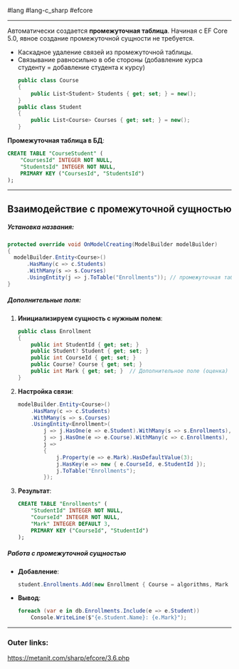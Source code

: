 #lang #lang-c_sharp #efcore 

---
Автоматически создается **промежуточная таблица**.
Начиная с EF Core 5.0, явное создание промежуточной сущности не требуется.  
- Каскадное удаление связей из промежуточной таблицы.
- Связывание равносильно в обе стороны (добавление курса студенту = добавление студента к курсу)
  ```csharp
  public class Course
  {
      public List<Student> Students { get; set; } = new();
  }
  public class Student
  {
      public List<Course> Courses { get; set; } = new();
  }
  ```  

**Промежуточная таблица в БД**:  
  ```sql
  CREATE TABLE "CourseStudent" (
      "CoursesId" INTEGER NOT NULL,
      "StudentsId" INTEGER NOT NULL,
      PRIMARY KEY ("CoursesId", "StudentsId")
  );
  ```

---
## Взаимодействие с промежуточной сущностью

##### **Установка названия:**
```csharp
protected override void OnModelCreating(ModelBuilder modelBuilder)
{
  modelBuilder.Entity<Course>()
	  .HasMany(c => c.Students)
	  .WithMany(s => s.Courses)
	  .UsingEntity(j => j.ToTable("Enrollments")); // промежуточная таблица
}
```  

##### **Дополнительные поля:**  
1. **Инициализируем сущность с нужным полем**:  
	```csharp
	public class Enrollment
	{
		public int StudentId { get; set; }
		public Student? Student { get; set; }
		public int CourseId { get; set; }
		public Course? Course { get; set; }
		public int Mark { get; set; }  // Дополнительное поле (оценка)
	}
	```  
2. **Настройка связи**:  
	```csharp
	modelBuilder.Entity<Course>()
		.HasMany(c => c.Students)
		.WithMany(s => s.Courses)
		.UsingEntity<Enrollment>(
			j => j.HasOne(e => e.Student).WithMany(s => s.Enrollments),
			j => j.HasOne(e => e.Course).WithMany(c => c.Enrollments),
			j => 
			{
				j.Property(e => e.Mark).HasDefaultValue(3);
				j.HasKey(e => new { e.CourseId, e.StudentId });
				j.ToTable("Enrollments");
			});
	```  
3. **Результат**:  
	  ```sql
	  CREATE TABLE "Enrollments" (
		  "StudentId" INTEGER NOT NULL,
		  "CourseId" INTEGER NOT NULL,
		  "Mark" INTEGER DEFAULT 3,
		  PRIMARY KEY ("CourseId", "StudentId")
	  );
	  ```  

##### **Работа с промежуточной сущностью**  
- **Добавление**:  
  ```csharp
  student.Enrollments.Add(new Enrollment { Course = algorithms, Mark = 5 });
  ```  
- **Вывод**:  
  ```csharp
  foreach (var e in db.Enrollments.Include(e => e.Student))
      Console.WriteLine($"{e.Student.Name}: {e.Mark}");
  ```  

---
### Outer links:
https://metanit.com/sharp/efcore/3.6.php